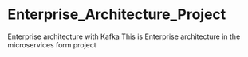 # Enterprise_Architecture_Project
Enterprise architecture with Kafka
This is Enterprise architecture in the microservices form project
